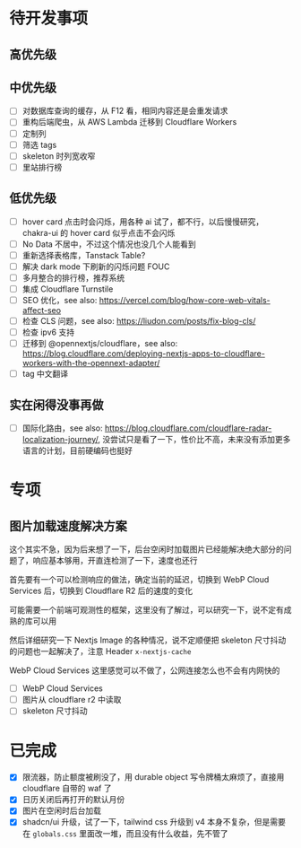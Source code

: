 # 待开发事项
## 高优先级

## 中优先级
- [ ] 对数据库查询的缓存，从 F12 看，相同内容还是会重发请求
- [ ] 重构后端爬虫，从 AWS Lambda 迁移到 Cloudflare Workers
- [ ] 定制列
- [ ] 筛选 tags
- [ ] skeleton 时列宽收窄
- [ ] 里站排行榜

## 低优先级
- [ ] hover card 点击时会闪烁，用各种 ai 试了，都不行，以后慢慢研究，chakra-ui 的 hover card 似乎点击不会闪烁
- [ ] No Data 不居中，不过这个情况也没几个人能看到
- [ ] 重新选择表格库，Tanstack Table?
- [ ] 解决 dark mode 下刷新的闪烁问题 FOUC
- [ ] 多月整合的排行榜，推荐系统
- [ ] 集成 Cloudflare Turnstile
- [ ] SEO 优化，see also: https://vercel.com/blog/how-core-web-vitals-affect-seo
- [ ] 检查 CLS 问题，see also: https://liudon.com/posts/fix-blog-cls/
- [ ] 检查 ipv6 支持
- [ ] 迁移到 @opennextjs/cloudflare，see also: https://blog.cloudflare.com/deploying-nextjs-apps-to-cloudflare-workers-with-the-opennext-adapter/
- [ ] tag 中文翻译

## 实在闲得没事再做
- [ ] 国际化路由，see also: https://blog.cloudflare.com/cloudflare-radar-localization-journey/, 没尝试只是看了一下，性价比不高，未来没有添加更多语言的计划，目前硬编码也挺好

# 专项
## 图片加载速度解决方案
这个其实不急，因为后来想了一下，后台空闲时加载图片已经能解决绝大部分的问题了，响应基本够用，开直连检测了一下，速度也还行

首先要有一个可以检测响应的做法，确定当前的延迟，切换到 WebP Cloud Services 后，切换到 Cloudflare R2 后的速度的变化

可能需要一个前端可观测性的框架，这里没有了解过，可以研究一下，说不定有成熟的库可以用

然后详细研究一下 Nextjs Image 的各种情况，说不定顺便把 skeleton 尺寸抖动的问题也一起解决了，注意 Header `x-nextjs-cache`

WebP Cloud Services 这里感觉可以不做了，公网连接怎么也不会有内网快的

- [ ] WebP Cloud Services
- [ ] 图片从 cloudflare r2 中读取
- [ ] skeleton 尺寸抖动

# 已完成
- [x] 限流器，防止额度被刷没了，用 durable object 写令牌桶太麻烦了，直接用 cloudflare 自带的 waf 了
- [x] 日历关闭后再打开的默认月份
- [x] 图片在空闲时后台加载
- [x] shadcn/ui 升级，试了一下，tailwind css 升级到 v4 本身不复杂，但是需要在 `globals.css` 里面改一堆，而且没有什么收益，先不管了